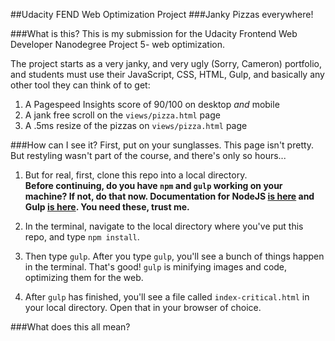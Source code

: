 ##Udacity FEND Web Optimization Project
###Janky Pizzas everywhere! 

###What is this? 
This is my submission for the Udacity Frontend Web Developer Nanodegree Project 5- web optimization. 

The project starts as a very janky, and very ugly (Sorry, Cameron) portfolio, and students must use their JavaScript, CSS, HTML, Gulp, and basically any other tool they can think of to get:    
1) A Pagespeed Insights score of 90/100 on desktop _and_ mobile  
2) A jank free scroll on the `views/pizza.html` page  
3) A .5ms resize of the pizzas on `views/pizza.html` page

###How can I see it?
First, put on your sunglasses. This page isn't pretty. But restyling wasn't part of the course, and there's only so hours...

1) But for real, first, clone this repo into a local directory.   
 **Before continuing, do you have `npm` and `gulp` working on your machine? If not, do that now. Documentation for NodeJS [is here](https://nodejs.org/en/) and  Gulp [is here](http://gulpjs.com/). You need these, trust me.**

2) In the terminal, navigate to the local directory where you've put this repo, and  type `npm install`.

3) Then type `gulp`. 
   After you type `gulp`, you'll see a bunch of things happen in the terminal. That's good! `gulp` is minifying images and code, optimizing them for the web. 

4) After `gulp` has finished, you'll see a file called `index-critical.html` in your local directory. Open that in your browser of choice. 

###What does this all mean?


